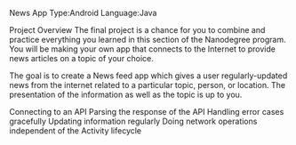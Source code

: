 News App
Type:Android
Language:Java

Project Overview
The final project is a chance for you to combine and practice everything you learned in this section of the Nanodegree program. You will be making your own app that connects to the Internet to provide news articles on a topic of your choice.

The goal is to create a News feed app which gives a user regularly-updated news from the internet related to a particular topic, person, or location. The presentation of the information as well as the topic is up to you.

Connecting to an API
Parsing the response of the API
Handling error cases gracefully
Updating information regularly
Doing network operations independent of the Activity lifecycle

